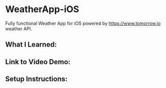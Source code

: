 # WeatherApp-iOS
Fully functional Weather App for iOS powered by https://www.tomorrow.io weather API.  

## What I Learned:

## Link to Video Demo:

## Setup Instructions:
